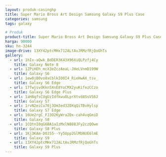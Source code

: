```yaml
---
layout: produk-casinghp
title: Super Mario Bross Art Design Samsung Galaxy S9 Plus Case
categories: samsung
tags: galaxy

# Produk
product-title: Super Mario Bross Art Design Samsung Galaxy S9 Plus Case
harga: 90000
sku: hn-3244
image-drive: 13XY42ptcMHx712ALtAvJRMzfRjQoGhTs
gallery:
  - url: 1hIx-aQwk_BdDER3K43X96XiQLPzfj4Cy
    title: Galaxy Note 8
  - url: 1ZPiHEh_mcX3eZczAeaL-JHeLVnmD199W
    title: Galaxy S6
  - url: 1ewOjB0vo8xCblkIO0I4_RieHwAX_tsv_
    title: Galaxy S6 Edge
  - url: 17fwjsvdKkn5XnE8YoCMX2yuKifezCCzo
    title: Galaxy S6 Edge Plus
  - url: 1aHAqfsCUgUzIdfkwuOLprXtvd4SsVS6J
    title: Galaxy S7
  - url: 1rvN2eiCu76j3Om3ed32DXqQiTBvHylsp
    title: Galaxy S7 Edge
  - url: 16Ue2rgC_FJ3O2KyWra2Dx-cah4vqGmiD
    title: Galaxy S8
  - url: 1CQtnI0qG6BA1aIzMxlN888JFy2czQOwe
    title: Galaxy S8 Plus
  - url: 1Kj3KAm-DOJ55--Yy5Upp2GlMbNUE6lmE
    title: Galaxy S9
  - url: 13XY42ptcMHx712ALtAvJRMzfRjQoGhTs
    title: Galaxy S9 Plus
---
```

